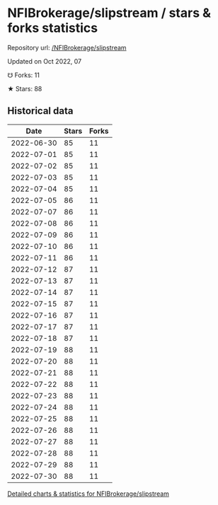 # NFIBrokerage/slipstream / stars & forks statistics

Repository url: [/NFIBrokerage/slipstream](https://github.com/NFIBrokerage/slipstream)

Updated on Oct 2022, 07

☋ Forks: 11

★ Stars: 88

## Historical data
| Date | Stars | Forks |
|------|-------|-------|
| 2022-06-30 | 85 | 11 | 
| 2022-07-01 | 85 | 11 | 
| 2022-07-02 | 85 | 11 | 
| 2022-07-03 | 85 | 11 | 
| 2022-07-04 | 85 | 11 | 
| 2022-07-05 | 86 | 11 | 
| 2022-07-07 | 86 | 11 | 
| 2022-07-08 | 86 | 11 | 
| 2022-07-09 | 86 | 11 | 
| 2022-07-10 | 86 | 11 | 
| 2022-07-11 | 86 | 11 | 
| 2022-07-12 | 87 | 11 | 
| 2022-07-13 | 87 | 11 | 
| 2022-07-14 | 87 | 11 | 
| 2022-07-15 | 87 | 11 | 
| 2022-07-16 | 87 | 11 | 
| 2022-07-17 | 87 | 11 | 
| 2022-07-18 | 87 | 11 | 
| 2022-07-19 | 88 | 11 | 
| 2022-07-20 | 88 | 11 | 
| 2022-07-21 | 88 | 11 | 
| 2022-07-22 | 88 | 11 | 
| 2022-07-23 | 88 | 11 | 
| 2022-07-24 | 88 | 11 | 
| 2022-07-25 | 88 | 11 | 
| 2022-07-26 | 88 | 11 | 
| 2022-07-27 | 88 | 11 | 
| 2022-07-28 | 88 | 11 | 
| 2022-07-29 | 88 | 11 | 
| 2022-07-30 | 88 | 11 | 


[Detailed charts & statistics for NFIBrokerage/slipstream](https://reviewgithub.com/rep/NFIBrokerage/slipstream)
